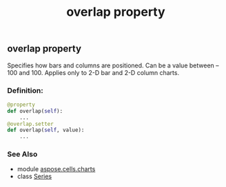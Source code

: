 ﻿---
title: overlap property
second_title: Aspose.Cells for Python via .NET API References
description: 
type: docs
weight: 350
url: /aspose.cells.charts/series/overlap/
is_root: false
---

## overlap property


Specifies how bars and columns are positioned.
Can be a value between – 100 and 100. 
Applies only to 2-D bar and 2-D column charts.
### Definition:
```python
@property
def overlap(self):
    ...
@overlap.setter
def overlap(self, value):
    ...
```

### See Also
* module [aspose.cells.charts](../../)
* class [Series](/cells/python-net/aspose.cells.charts/series)
